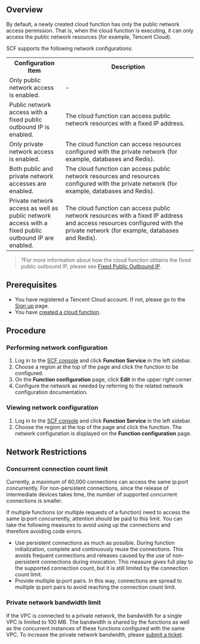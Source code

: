 ## Overview
By default, a newly created cloud function has only the public network access permission. That is, when the cloud function is executing, it can only access the public network resources (for example, Tencent Cloud).

SCF supports the following network configurations:
<table>
<tr>
<th style="width:30%">Configuration Item</th>
<th>Description</th>
</tr>
<tr>
<td>Only public network access is enabled.</td>
<td>-</td>
</tr>
<tr>
<td>Public network access with a fixed public outbound IP is enabled.</td>
<td>The cloud function can access public network resources with a fixed IP address.</td>
</tr>
<tr>
<td>Only private network access is enabled.</td>
<td>The cloud function can access resources configured with the private network (for example, databases and Redis).</td>
</tr>
<tr>
<td>Both public and private network accesses are enabled.</td>
<td>The cloud function can access public network resources and resources configured with the private network (for example, databases and Redis).</td>
</tr>
<tr>
<td>Private network access as well as public network access with a fixed public outbound IP are enabled.</td>
<td>The cloud function can access public network resources with a fixed IP address and access resources configured with the private network (for example, databases and Redis).</td>
</tr>
</table>

>?For more information about how the cloud function obtains the fixed public outbound IP, please see [Fixed Public Outbound IP](https://intl.cloud.tencent.com/document/product/583/38106).

## Prerequisites
- You have registered a Tencent Cloud account. If not, please go to the [Sign up](https://intl.cloud.tencent.com/register) page.
- You have [created a cloud function](https://intl.cloud.tencent.com/document/product/583/32742). 


## Procedure
### Performing network configuration
1. Log in to the [SCF console](https://console.cloud.tencent.com/scf/index) and click **Function Service** in the left sidebar.
2. Choose a region at the top of the page and click the function to be configured.
3. On the **Function configuration** page, click **Edit** in the upper right corner.
4. Configure the network as needed by referring to the related network configuration documentation.


### Viewing network configuration
1. Log in to the [SCF console](https://console.cloud.tencent.com/scf/index) and click **Function Service** in the left sidebar.
2. Choose the region at the top of the page and click the function. The network configuration is displayed on the **Function configuration** page.




## Network Restrictions

### Concurrent connection count limit

Currently, a maximum of 60,000 connections can access the same ip:port concurrently. For non-persistent connections, since the release of intermediate devices takes time, the number of supported concurrent connections is smaller.

If multiple functions (or multiple requests of a function) need to access the same ip:port concurrently, attention should be paid to this limit. You can take the following measures to avoid using up the connections and therefore avoiding code errors.

- Use persistent connections as much as possible. During function initialization, complete and continuously reuse the connections. This avoids frequent connections and releases caused by the use of non-persistent connections during invocation. This measure gives full play to the supported connection count, but it is still limited by the connection count limit.
- Provide multiple ip:port pairs. In this way, connections are spread to multiple ip:port pairs to avoid reaching the connection count limit.

### Private network bandwidth limit

If the VPC is connected to a private network, the bandwidth for a single VPC is limited to 100 MB. The bandwidth is shared by the functions as well as the concurrent instances of these functions configured with the same VPC. To increase the private network bandwidth, please [submit a ticket](https://console.cloud.tencent.com/workorder/category).


